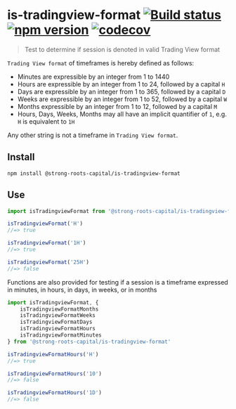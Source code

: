 # is-tradingview-format [![Build status](https://travis-ci.org/strong-roots-capital/is-tradingview-format.svg?branch=master)](https://travis-ci.org/strong-roots-capital/is-tradingview-format) [![npm version](https://img.shields.io/npm/v/@strong-roots-capital/is-tradingview-format.svg)](https://npmjs.org/package/@strong-roots-capital/is-tradingview-format) [![codecov](https://codecov.io/gh/strong-roots-capital/is-tradingview-format/branch/master/graph/badge.svg)](https://codecov.io/gh/strong-roots-capital/is-tradingview-format)

> Test to determine if session is denoted in valid Trading View format

`Trading View format` of timeframes is hereby defined as follows:

- Minutes are expressible by an integer from 1 to 1440
- Hours are expressible by an integer from 1 to 24, followed by a
  capital `H`
- Days are expressible by an integer from 1 to 365, followed by a
  capital `D`
- Weeks are expressible by an integer from 1 to 52, followed by a
  capital `W`
- Months expressible by an integer from 1 to 12, followed by a
  capital `M`
- Hours, Days, Weeks, Months may all have an implicit quantifier of
  `1`, e.g. `H` is equivalent to `1H`

Any other string is not a timeframe in `Trading View format`.

## Install

``` shell
npm install @strong-roots-capital/is-tradingview-format
```

## Use

``` typescript
import isTradingviewFormat from '@strong-roots-capital/is-tradingview-format'

isTradingviewFormat('H')
//=> true

isTradingviewFormat('1H')
//=> true

isTradingviewFormat('25H')
//=> false
```

Functions are also provided for testing if a session is a timeframe
expressed in minutes, in hours, in days, in weeks, or in months

``` typescript
import isTradingviewFormat, {
    isTradingviewFormatMonths
    isTradingviewFormatWeeks
    isTradingviewFormatDays
    isTradingviewFormatHours
    isTradingviewFormatMinutes
} from '@strong-roots-capital/is-tradingview-format'

isTradingviewFormatHours('H')
//=> true

isTradingviewFormatHours('10')
//=> false

isTradingviewFormatHours('1D')
//=> false
```
